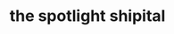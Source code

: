 ---
title: "the spotlight shipital"
product_type: "blazer"
is_women: 
is_men: true
is_unisex:
is_variant: 
original_price: 80
sale_price:
color: "brick"
sizes:
- size: "xxxs"
  stock: 4
- size: "xxs"
  stock: 1
- size: "xs"
  stock: 2
- size: "s"
  stock: 4
- size: "m"
  stock: 10
- size: "l"
  stock: 0
- size: "xl"
  stock: 12
- size: "xxl"
  stock: 0
- size: "xxxl"
  stock: 0

main_alt: "A stunning blazer with just the right touch."
description: "A stunning blazer with just the right touch."
material: "100% hemp"
---